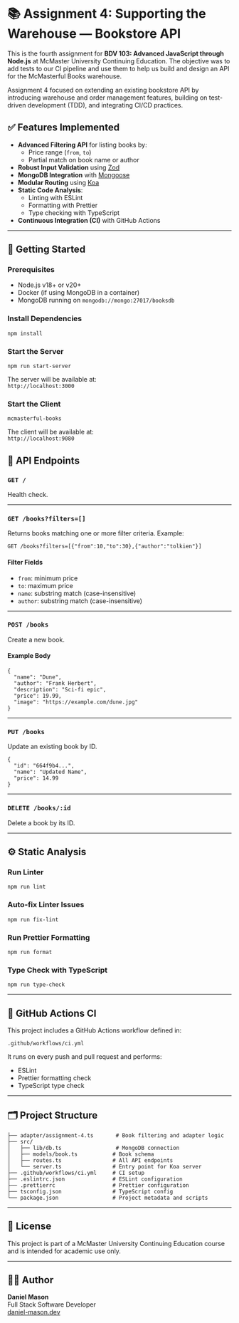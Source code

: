 # 📚 Assignment 4: Supporting the Warehouse — Bookstore API

This is the fourth assignment for **BDV 103: Advanced JavaScript through Node.js** at McMaster University Continuing Education. The objective was to add tests to our CI pipeline and use them to help us build and design an API for the McMasterful Books warehouse.

Assignment 4 focused on extending an existing bookstore API by introducing warehouse and order management features, building on test-driven development (TDD), and integrating CI/CD practices.

## ✅ Features Implemented

- **Advanced Filtering API** for listing books by:
  - Price range (`from`, `to`)
  - Partial match on book name or author
- **Robust Input Validation** using [Zod](https://github.com/colinhacks/zod)
- **MongoDB Integration** with [Mongoose](https://mongoosejs.com/)
- **Modular Routing** using [Koa](https://koajs.com/)
- **Static Code Analysis**:
  - Linting with ESLint
  - Formatting with Prettier
  - Type checking with TypeScript
- **Continuous Integration (CI)** with GitHub Actions

---

## 🚀 Getting Started

### Prerequisites

- Node.js v18+ or v20+
- Docker (if using MongoDB in a container)
- MongoDB running on `mongodb://mongo:27017/booksdb`

### Install Dependencies

```
npm install
```

### Start the Server

```
npm run start-server
```

The server will be available at:  
`http://localhost:3000`

### Start the Client

```
mcmasterful-books
```

The client will be available at:  
`http://localhost:9080`


## 🧪 API Endpoints

### `GET /`

Health check.

---

### `GET /books?filters=[]`

Returns books matching one or more filter criteria. Example:

```
GET /books?filters=[{"from":10,"to":30},{"author":"tolkien"}]
```

#### Filter Fields

- `from`: minimum price  
- `to`: maximum price  
- `name`: substring match (case-insensitive)  
- `author`: substring match (case-insensitive)

---

### `POST /books`

Create a new book.

#### Example Body

```
{
  "name": "Dune",
  "author": "Frank Herbert",
  "description": "Sci-fi epic",
  "price": 19.99,
  "image": "https://example.com/dune.jpg"
}
```

---

### `PUT /books`

Update an existing book by ID.

```
{
  "id": "664f9b4...",
  "name": "Updated Name",
  "price": 14.99
}
```

---

### `DELETE /books/:id`

Delete a book by its ID.

---

## ⚙️ Static Analysis

### Run Linter

```
npm run lint
```

### Auto-fix Linter Issues

```
npm run fix-lint
```

### Run Prettier Formatting

```
npm run format
```

### Type Check with TypeScript

```
npm run type-check
```

---

## 🧪 GitHub Actions CI

This project includes a GitHub Actions workflow defined in:

```
.github/workflows/ci.yml
```

It runs on every push and pull request and performs:

- ESLint
- Prettier formatting check
- TypeScript type check

---

## 🗂️ Project Structure

```
├── adapter/assignment-4.ts       # Book filtering and adapter logic
├── src/
│   ├── lib/db.ts                 # MongoDB connection
│   ├── models/book.ts           # Book schema
│   ├── routes.ts                # All API endpoints
│   └── server.ts                # Entry point for Koa server
├── .github/workflows/ci.yml     # CI setup
├── .eslintrc.json               # ESLint configuration
├── .prettierrc                  # Prettier configuration
├── tsconfig.json                # TypeScript config
└── package.json                 # Project metadata and scripts
```

---

## 📄 License

This project is part of a McMaster University Continuing Education course and is intended for academic use only.

---

## 👨‍💻 Author

**Daniel Mason**  
Full Stack Software Developer  
[daniel-mason.dev](https://daniel-mason.dev)